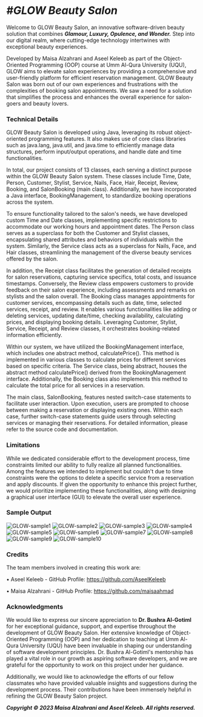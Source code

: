 # _#GLOW Beauty Salon_

Welcome to GLOW Beauty Salon, an innovative software-driven beauty solution that combines ***Glamour, Luxury, Opulence, and Wonder.*** Step into our digital realm, where cutting-edge technology intertwines with exceptional beauty experiences.

Developed by Maisa Alzahrani and Aseel Keleeb as part of the Object-Oriented Programming (OOP) course at Umm Al-Qura University (UQU), GLOW aims to elevate salon experiences by providing a comprehensive and user-friendly platform for efficient reservation management. GLOW Beauty Salon was born out of our own experiences and frustrations with the complexities of booking salon appointments. We saw a need for a solution that simplifies the process and enhances the overall experience for salon-goers and beauty lovers.

### Technical Details

GLOW Beauty Salon is developed using Java, leveraging its robust object-oriented programming features. It also makes use of core class libraries such as java.lang, java.util, and java.time to efficiently manage data structures, perform input/output operations, and handle date and time functionalities.

In total, our project consists of 13 classes, each serving a distinct purpose within the GLOW Beauty Salon system. These classes include Time, Date, Person, Customer, Stylist, Service, Nails, Face, Hair, Receipt, Review, Booking, and SalonBooking (main class). Additionally, we have incorporated a Java interface, BookingManagement, to standardize booking operations across the system.

To ensure functionality tailored to the salon's needs, we have developed custom Time and Date classes, implementing specific restrictions to accommodate our working hours and appointment dates. The Person class serves as a superclass for both the Customer and Stylist classes, encapsulating shared attributes and behaviors of individuals within the system. Similarly, the Service class acts as a superclass for Nails, Face, and Hair classes, streamlining the management of the diverse beauty services offered by the salon.

In addition, the Receipt class facilitates the generation of detailed receipts for salon reservations, capturing service specifics, total costs, and issuance timestamps. Conversely, the Review class empowers customers to provide feedback on their salon experience, including assessments and remarks on stylists and the salon overall. The Booking class manages appointments for customer services, encompassing details such as date, time, selected services, receipt, and review. It enables various functionalities like adding or deleting services, updating date/time, checking availability, calculating prices, and displaying booking details. Leveraging Customer, Stylist, Service, Receipt, and Review classes, it orchestrates booking-related information efficiently.

Within our system, we have utilized the BookingManagement interface, which includes one abstract method, calculatePrice(). This method is implemented in various classes to calculate prices for different services based on specific criteria. The Service class, being abstract, houses the abstract method calculatePrice() derived from the BookingManagement interface. Additionally, the Booking class also implements this method to calculate the total price for all services in a reservation.

The main class, SalonBooking, features nested switch-case statements to facilitate user interaction. Upon execution, users are prompted to choose between making a reservation or displaying existing ones. Within each case, further switch-case statements guide users through selecting services or managing their reservations. For detailed information, please refer to the source code and documentation.

### Limitations

While we dedicated considerable effort to the development process, time constraints limited our ability to fully realize all planned functionalities. Among the features we intended to implement but couldn't due to time constraints were the options to delete a specific service from a reservation and apply discounts. If given the opportunity to enhance this project further, we would prioritize implementing these functionalities, along with designing a graphical user interface (GUI) to elevate the overall user experience.

### **Sample Output**
![GLOW-sample1](https://github.com/AseelKeleeb/GLOW-beauty-salon/assets/113793502/769c550c-c1ef-4188-869b-9e0bb8a119dd)
![GLOW-sample2](https://github.com/AseelKeleeb/GLOW-beauty-salon/assets/113793502/42a36275-299b-42c1-9898-221dacfdf9e8)
![GLOW-sample3](https://github.com/AseelKeleeb/GLOW-beauty-salon/assets/113793502/1b7f5d11-7343-4b12-876e-4c45d461a7c0)
![GLOW-sample4](https://github.com/AseelKeleeb/GLOW-beauty-salon/assets/113793502/3a67d2bb-6a03-490e-89b6-0cdbdf97593a)
![GLOW-sample5](https://github.com/AseelKeleeb/GLOW-beauty-salon/assets/113793502/b5dcf8f9-0f2c-4fec-8a7f-d79524a48bf3)
![GLOW-sample6](https://github.com/AseelKeleeb/GLOW-beauty-salon/assets/113793502/22063593-c936-4798-b9d0-77b339eb9740)
![GLOW-sample7](https://github.com/AseelKeleeb/GLOW-beauty-salon/assets/113793502/3daef493-fee1-43cb-aac7-0698fe9067e3)
![GLOW-sample8](https://github.com/AseelKeleeb/GLOW-beauty-salon/assets/113793502/99f05983-1654-4e3c-b1d3-b26b08f676e3)
![GLOW-sample9](https://github.com/AseelKeleeb/GLOW-beauty-salon/assets/113793502/8cca518d-36c5-4c1d-877d-5d59198675e2)
![GLOW-sample10](https://github.com/AseelKeleeb/GLOW-beauty-salon/assets/113793502/9665fdeb-7b94-42cb-80f4-48a53101be33)

### **Credits**
The team members involved in creating this work are:

• Aseel Keleeb - GitHub Profile: https://github.com/AseelKeleeb

• Maisa Alzahrani - GitHub Profile: https://github.com/maisaahmad

### Acknowledgments

We would like to express our sincere appreciation to **Dr. Bushra Al-Gotiml** for her exceptional guidance, support, and expertise throughout the development of GLOW Beauty Salon. Her extensive knowledge of Object-Oriented Programming (OOP) and her dedication to teaching at Umm Al-Qura University (UQU) have been invaluable in shaping our understanding of software development principles. Dr. Bushra Al-Gotiml's mentorship has played a vital role in our growth as aspiring software developers, and we are grateful for the opportunity to work on this project under her guidance.

Additionally, we would like to acknowledge the efforts of our fellow classmates who have provided valuable insights and suggestions during the development process. Their contributions have been immensely helpful in refining the GLOW Beauty Salon project.

**_Copyright © 2023 Maisa Alzahrani and Aseel Keleeb. All rights reserved._**
